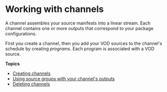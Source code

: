 # Working with channels<a name="channel-assembly-channels"></a>

A channel assembles your source manifests into a linear stream\. Each channel contains one or more outputs that correspond to your package configurations\.

 First you create a channel, then you add your VOD sources to the channel's schedule by creating *programs*\. Each program is associated with a VOD source\. 

**Topics**
+ [Creating channels](channel-assembly-creating-channels.md)
+ [Using source groups with your channel's outputs](channel-assembly-source-groups.md)
+ [Deleting channels](channel-assembly-starting-stopping-channels.md)